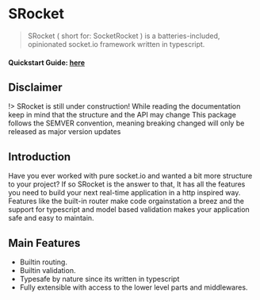 # SRocket

> SRocket ( short for: SocketRocket ) is a batteries-included, opinionated socket.io framework written in typescript.

#### Quickstart Guide: [here](quickstart.md)

## Disclaimer

!> SRocket is still under construction!
While reading the documentation keep in mind that the structure and the API may change
This package follows the SEMVER convention, meaning breaking changed will only be released as
major version updates

## Introduction

Have you ever worked with pure socket.io and wanted a bit more structure to your project? If so SRocket is the answer to that,
It has all the features you need to build your next real-time application in a http inspired way. Features like the built-in router
make code orgainstation a breez and the support for typescript and model based validation makes your application safe and easy to maintain.

## Main Features

-   Builtin routing.
-   Builtin validation.
-   Typesafe by nature since its written in typescript
-   Fully extensible with access to the lower level parts and middlewares.
